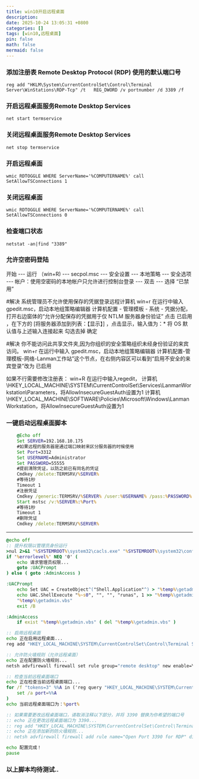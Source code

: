 ```yaml
---
title: win10开启远程桌面
description: 
date: 2025-10-24 13:05:31 +0800
categories: []
tags: [win10,远程桌面]
pin: false
math: false
mermaid: false
---
```

  ### 添加注册表 Remote Desktop Protocol (RDP) 使用的默认端口号
  `reg add "HKLM\System\CurrentControlSet\Control\Terminal Server\WinStations\RDP-Tcp" /t   REG_DWORD /v portnumber /d 3389 /f  `
  
  ### 开启远程桌面服务Remote Desktop Services
`net start termservice`

  ### 关闭远程桌面服务Remote Desktop Services
  `net stop termservice`

  ### 开启远程桌面
  `wmic RDTOGGLE WHERE ServerName='%COMPUTERNAME%' call SetAllowTSConnections 1`

  ### 关闭远程桌面
  `wmic RDTOGGLE WHERE ServerName='%COMPUTERNAME%' call SetAllowTSConnections 0`

  ### 检查端口状态
  `netstat -an|find "3389"`

  ### 允许空密码登陆
  开始 --- 运行 （win+R) --- secpol.msc --- 安全设置 --- 本地策略 --- 安全选项 --- 帐户：使用空密码的本地帐户只允许进行控制台登录 --- 双击 --- 选择 “已禁用”
  
  #解决 系统管理员不允许使用保存的凭据登录远程计算机
  win+r 在运行中输入 gpedit.msc，启动本地组策略编辑器
  计算机配置 - 管理模板 - 系统 - 凭据分配，打开右边窗体的“允许分配保存的凭据用于仅 NTLM 服务器身份验证”
  点击 已启用  ，在下方的  [将服务器添加到列表：【显示】]  ，点击显示，输入值为：*
  将 OS 默认值与上述输入连接起来 勾选去掉
  确定

  #解决 你不能访问此共享文件夹,因为你组织的安全策略组织未经身份验证的来宾访问。
  win+r 在运行中输入 gpedit.msc，启动本地组策略编辑器
  计算机配置-管理模板-网络-Lanman工作站”这个节点，在右侧内容区可以看到“启用不安全的来宾登录”改为 已启用
  
  如果不行需要修改注册表：
  win+R  在运行中输入regedit，
  计算机\HKEY_LOCAL_MACHINE\SYSTEM\CurrentControlSet\Services\LanmanWorkstation\Parameters，将AllowInsecureGuestAuth设置为1
  计算机\HKEY_LOCAL_MACHINE\SOFTWARE\Policies\Microsoft\Windows\LanmanWorkstation，将AllowInsecureGuestAuth设置为1


### 一键启动远程桌面脚本 
```bat
    @Echo off
    Set SERVER=192.168.10.175
    #如果远程的服务器是通过端口映射来区分服务器的时候使用
    Set Port=3312
    Set USERNAME=Administrator
    Set PASSWORD=55555
    #提前清除凭证，以防之前已有同名的凭证
    Cmdkey /delete:TERMSRV/%SERVER%
    #等待1秒
    Timeout 1
    #注册凭证
    Cmdkey /generic:TERMSRV/%SERVER% /user:%USERNAME% /pass:%PASSWORD%
    Start mstsc /v:%SERVER%:%Port%
    #等待1秒
    Timeout 1
    #删除凭证
    Cmdkey /delete:TERMSRV/%SERVER%
```

------  


```bat  
@echo off
:: 提升权限以管理员身份运行
>nul 2>&1 "%SYSTEMROOT%\system32\cacls.exe" "%SYSTEMROOT%\system32\config\system"
if '%errorlevel%' NEQ '0' (
    echo 请求管理员权限...
    goto :UACPrompt
) else ( goto :AdminAccess )

:UACPrompt
    echo Set UAC = CreateObject^("Shell.Application"^) > "%temp%\getadmin.vbs"
    echo UAC.ShellExecute "%~s0", "", "", "runas", 1 >> "%temp%\getadmin.vbs"
    "%temp%\getadmin.vbs"
    exit /B

:AdminAccess
    if exist "%temp%\getadmin.vbs" ( del "%temp%\getadmin.vbs" )

:: 启用远程桌面
echo 正在启用远程桌面...
reg add "HKEY_LOCAL_MACHINE\SYSTEM\CurrentControlSet\Control\Terminal Server" /v fDenyTSConnections /t REG_DWORD /d 0 /f

:: 允许防火墙规则（允许远程桌面）
echo 正在配置防火墙规则...
netsh advfirewall firewall set rule group="remote desktop" new enable=Yes

:: 检查当前远程桌面端口
echo 正在检查当前远程桌面端口...
for /f "tokens=3" %%A in ('reg query "HKEY_LOCAL_MACHINE\SYSTEM\CurrentControlSet\Control\Terminal Server\WinStations\RDP-Tcp" /v PortNumber') do (
    set /a port=%%A
)
echo 当前远程桌面端口为：%port%

:: 如果需要更改远程桌面端口，请取消注释以下部分，并将 3390 替换为你希望的端口号
:: echo 正在更改远程桌面端口为 3390...
:: reg add "HKEY_LOCAL_MACHINE\SYSTEM\CurrentControlSet\Control\Terminal Server\WinStations\RDP-Tcp" /v PortNumber /t REG_DWORD /d 3390 /f
:: echo 正在添加新的防火墙规则...
:: netsh advfirewall firewall add rule name="Open Port 3390 for RDP" dir=in action=allow protocol=TCP localport=3390

echo 配置完成！
pause  
```  

  

### 以上脚本均待测试..
